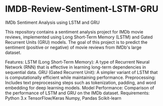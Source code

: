 # IMDB-Review-Sentiment-LSTM-GRU
IMDb Sentiment Analysis using LSTM and GRU

This repository contains a sentiment analysis project for IMDb movie reviews, implemented using Long Short-Term Memory (LSTM) and Gated Recurrent Units (GRU) models. The goal of this project is to predict the sentiment (positive or negative) of movie reviews from IMDb's large dataset.

Features:
LSTM (Long Short-Term Memory): A type of Recurrent Neural Network (RNN) that is effective in learning long-term dependencies in sequential data.
GRU (Gated Recurrent Unit): A simpler variant of LSTM that is computationally efficient while maintaining performance.
Preprocessing: Includes text preprocessing steps such as tokenization, padding, and word embedding for deep learning models.
Model Performance: Comparison of the performance of LSTM and GRU on the IMDb dataset.
Requirements:
Python 3.x
TensorFlow/Keras
Numpy, Pandas
Scikit-learn
